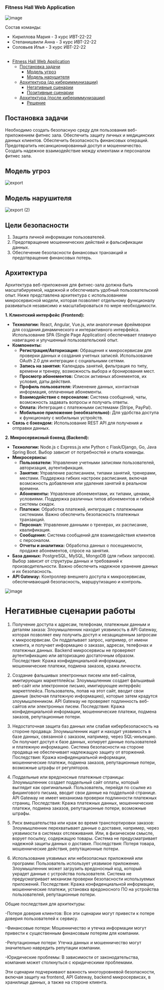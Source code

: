 ###  Fitness Hall Web Application


![image](https://github.com/user-attachments/assets/cfc2cc08-817e-46a0-970b-6d9f7b6fe0ad)



Состав команды:
- Кириллова Мария - 3 курс ИВТ-22-22
- Степанишвили Анна - 3 курс ИВТ-22-22
- Соловьев Илья - 3 курс ИВТ-22-22

##
- [Fitness Hall Web Application](#Start)
   - [Постановка задачи](#Task)
      - [Модель угроз](#Threats)
      - [Модель нарушителя](#Intruder)
   - [Архитектура (до кибериммунизации)](#Architecture1)
      - [Негативные сценарии](#NegativeScenarios)
      - [Позитивные сценарии](#PositiveScenarios)
   - [Архитектура (после кибериммунизации)](#Architecture2)
      - [Решение](#Decision)
##

## <a name="Task"> Постановка задачи</a>
Необходимо создать безопасную среду для пользования веб-приложением фитнес зала.
Обеспечить защиту личных и медицинских данных клиентов.
Обеспечить безопасность финансовых операций.
Предотвратить несанкционированный доступ и мошенничество.
Создать надежное взаимодействие между клиентами и персоналом фитнес зала.

## <a name="Threats">Модель угроз</a>
![export](https://github.com/user-attachments/assets/02a122c2-70e7-416b-bd0f-ceb3b639c976)
## <a name="Intruder">Модель нарушителя</a>
![export (2)](https://github.com/user-attachments/assets/33a3c8c2-7659-4064-8955-39fcf3e04381)


## <a name="Purposes">Цели безопасности</a>
1. Защита личной информации пользователей.
2. Предотвращение мошеннических действий и фальсификации данных. 
3. Обеспечение безопасности финансовых транзакций и предотвращение финансовых потерь.

## <a name="Task"> Архитектура
Архитектура веб-приложения для фитнес-зала должна быть масштабируемой, надежной и обеспечивать удобный пользовательский опыт.  Ниже представлена архитектура с использованием микросервисной модели, которая позволяет отдельному функционалу развиваться независимо и масштабироваться по мере необходимости.

**1. Клиентский интерфейс (Frontend):**

* **Технологии:** React, Angular, Vue.js, или аналогичные фреймворки для создания динамического и интерактивного интерфейса.  Использование SPA (Single Page Application) обеспечивает плавную навигацию и улучшенный пользовательский опыт.
* **Компоненты:**
    * **Регистрация/Авторизация:**  Обращения к микросервисам для проверки данных и создания учетных записей.  Использование OAuth 2.0 для интеграции с социальными сетями.
    * **Запись на занятия:**  Календарь занятий, фильтрация по типу, времени и тренеру, возможность выбора и бронирования мест.
    * **Просмотр абонементов:**  Список активных абонементов, их условия, даты действия.
    * **Профиль пользователя:**  Изменение данных, контактная информация, оплаченные абонементы.
    * **Взаимодействие с персоналом:**  Система сообщений, чаты, возможность задавать вопросы и получать ответы.
    * **Оплата:**  Интеграция с платежными системами (Stripe, PayPal).
    * **Мобильное приложение (необязательно):**  Для удобства доступа к функционалу с мобильных устройств.
* **Связь с бэкендом:**  Использование REST API для получения и отправки данных.

**2. Микросервисный бэкенд (Backend):**

* **Технологии:** Node.js с Express.js или Python с Flask/Django, Go, Java Spring Boot.  Выбор зависит от потребностей и опыта команды.
* **Микросервисы:**
    * **Пользователи:**  Управление учетными записями пользователей, авторизация, аутентификация.
    * **Занятия:**  Управление расписанием, типами занятий, тренерами, местами. Поддержка гибких настроек расписания, включая возможность добавления или удаления занятий в реальном времени.
    * **Абонементы:**  Управление абонементами, их типами, ценами, условиями. Поддержка различных типов абонементов и гибкой системы скидок.
    * **Платежи:**  Обработка платежей, интеграция с платежными системами.  Важно обеспечить безопасность платежных транзакций.
    * **Персонал:**  Управление данными о тренерах, их расписание, квалификация.
    * **Сообщения:**  Система сообщений для взаимодействия клиентов с персоналом.
    * **Отчеты и аналитика:**  Обработка данных о посещаемости, продаже абонементов, спросе на занятия.
* **База данных:**  PostgreSQL, MySQL, MongoDB (для гибких запросов).  Выбор зависит от структуры данных и требований к производительности.  Важно обеспечить надежное хранение данных и их безопасность.
* **API Gateway:**  Контроллер внешнего доступа к микросервисам, обеспечивающий безопасность, маршрутизацию и контроль.

![image](https://github.com/user-attachments/assets/259b7842-b7a7-42aa-bf03-678f1771b219)

# Негативные сценарии работы

1. Получение доступа к адресам, телефонам, платежным данным и деталям заказа:
Злоумышленник находит уязвимость в API Gateway, которая позволяет ему получить доступ к незащищенным запросам к микросервисам. Он подделывает запрос, например, от имени клиента, и получает информацию о заказах, адресах, телефонах и платежных данных. Backend микросервисы не проверяют аутентификацию или авторизацию достаточным образом.
Последствия: Кража конфиденциальной информации, мошеннические платежи, подмена заказов, кража личности.

2. Создание фальшивых электронных писем или веб-сайтов, имитирующих маркетплейсы:
Злоумышленник создает фальшивый веб-сайт или электронное письмо, имитирующее интерфейс маркетплейса. Пользователь, попав на этот сайт, вводит свои данные (включая платежную информацию), которые затем крадутся злоумышленником. API Gateway не проверяет подлинность веб-сайтов или электронных писем.
Последствия: Кража конфиденциальной информации, мошеннические платежи, подмена заказов, репутационные потери.

3. Недостаточная защита баз данных или слабая кибербезопасность на стороне продавца:
Злоумышленник ищет и находит уязвимость в базе данных, связанной с заказом, например, через SQL-инъекцию. Он получает доступ к базе данных, копирует данные пользователей и платежную информацию. Система безопасности на стороне продавца не обеспечивает надлежащую защиту от вторжений.
Последствия: Кража конфиденциальной информации, мошеннические платежи, подмена заказов, репутационные потери, возможные штрафы от регуляторов.

4. Поддельные или вредоносные платежные страницы:
Злоумышленник создает поддельный сайт оплаты, который выглядит как оригинальный. Пользователь, перейдя по ссылке из фишингового письма, вводит свои данные на поддельной странице. API Gateway не имеет механизма проверки подлинности платежных страниц.
Последствия: Кража платежных данных, мошеннические платежи, подмена заказов, репутационные потери, возможные штрафы.

5. Риск вмешательства или краж во время транспортировки заказов:
Злоумышленник перехватывает данные о доставке, например, через уязвимости в системах отслеживания. Или, в физическом смысле, ворует посылку, содержащую товары. Система не предусматривает надежной защиты данных о доставке.
Последствия: Потеря товара, мошеннические действия, репутационные потери.

6. Использование уязвимых или небезопасных приложений или программ:
Пользователь использует уязвимое приложение. Злоумышленник может загрузить вредоносный код, который украдет данные с устройства пользователя. Система не предусматривает механизм проверки безопасности используемых приложений.
Последствия: Кража конфиденциальной информации, мошеннические платежи, установка вредоносного ПО на устройства пользователей, репутационные потери.

Общие последствия для архитектуры:

-Потеря доверия клиентов: Все эти сценарии могут привести к потере доверия пользователей к сервису.

-Финансовые потери: Мошенничество и утечка информации могут привести к существенным финансовым потерям для компании.

-Репутационные потери: Утечка данных и мошенничество могут значительно навредить репутации компании.

-Юридические проблемы: В зависимости от законодательства, компания может столкнуться с юридическими проблемами.

Эти сценарии подчеркивают важность многоуровневой безопасности, включая защиту на frontend, API Gateway, backend микросервисах, в хранилище данных, а также на стороне клиента. 
